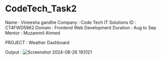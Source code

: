# CodeTech_Task2

Name : Vineesha gandhe Company : Code Tech IT Solutions ID : CT4FWD5962 Domain : Frontend Web Development Duration : Aug to Sep Mentor : Muzammil Ahmed

PROJECT : Weather Dashboard 

Output :
![Screenshot 2024-08-26 193121](https://github.com/user-attachments/assets/5926c8d2-10b1-4fb7-949a-04af180dd3ee)
